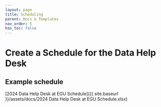 ```yaml
---
layout: page
title: Scheduling
parent: Docs & Templates
nav_order: 5
has_toc: false
---
```


# Create a Schedule for the Data Help Desk

## Example schedule

[2024 Data Help Desk at EGU Schedule]({{ site.baseurl }}/assets/docs/2024 Data
Help Desk at EGU Schedule.xlsx)
